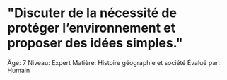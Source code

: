 # "Discuter de la nécessité de protéger l’environnement et proposer des idées simples."

Âge: 7
Niveau: Expert
Matière: Histoire géographie et société
Évalué par: Humain